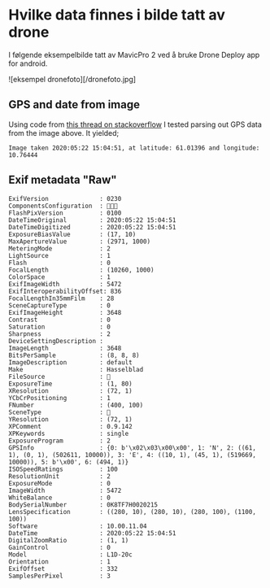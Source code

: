 # Hvilke data finnes i bilde tatt av drone

I følgende eksempelbilde tatt av MavicPro 2 ved å bruke Drone Deploy app for android. 

![eksempel dronefoto][/dronefoto.jpg]

## GPS and date from image

Using code from [this thread on stackoverflow](https://stackoverflow.com/questions/4764932/in-python-how-do-i-read-the-exif-data-for-an-image) I tested parsing out GPS data from the image above. It yielded;

```Image taken 2020:05:22 15:04:51, at latitude: 61.01396 and longitude: 10.76444```


## Exif metadata "Raw"

```
ExifVersion              : 0230
ComponentsConfiguration  : 
FlashPixVersion          : 0100
DateTimeOriginal         : 2020:05:22 15:04:51
DateTimeDigitized        : 2020:05:22 15:04:51
ExposureBiasValue        : (17, 10)
MaxApertureValue         : (2971, 1000)
MeteringMode             : 2
LightSource              : 1
Flash                    : 0
FocalLength              : (10260, 1000)
ColorSpace               : 1
ExifImageWidth           : 5472
ExifInteroperabilityOffset: 836
FocalLengthIn35mmFilm    : 28
SceneCaptureType         : 0
ExifImageHeight          : 3648
Contrast                 : 0
Saturation               : 0
Sharpness                : 2
DeviceSettingDescription : 
ImageLength              : 3648
BitsPerSample            : (8, 8, 8)
ImageDescription         : default
Make                     : Hasselblad
FileSource               : 
ExposureTime             : (1, 80)
XResolution              : (72, 1)
YCbCrPositioning         : 1
FNumber                  : (400, 100)
SceneType                : 
YResolution              : (72, 1)
XPComment                : 0.9.142
XPKeywords               : single
ExposureProgram          : 2
GPSInfo                  : {0: b'\x02\x03\x00\x00', 1: 'N', 2: ((61, 1), (0, 1), (502611, 10000)), 3: 'E', 4: ((10, 1), (45, 1), (519669, 10000)), 5: b'\x00', 6: (494, 1)}
ISOSpeedRatings          : 100
ResolutionUnit           : 2
ExposureMode             : 0
ImageWidth               : 5472
WhiteBalance             : 0
BodySerialNumber         : 0K8TF7H0020215
LensSpecification        : ((280, 10), (280, 10), (280, 100), (1100, 100))
Software                 : 10.00.11.04
DateTime                 : 2020:05:22 15:04:51
DigitalZoomRatio         : (1, 1)
GainControl              : 0
Model                    : L1D-20c
Orientation              : 1
ExifOffset               : 332
SamplesPerPixel          : 3
```